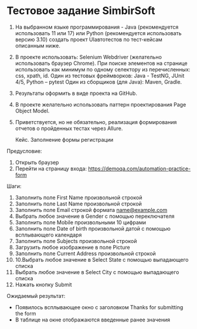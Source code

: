 ﻿# Тестовое задание SimbirSoft
1. На выбранном языке программирования - Java (рекомендуется использовать 11 или 17) или Python (рекомендуется использовать версию 3.10) создать проект UIавтотестов по тест-кейсам описанным ниже.
2. В проекте использовать: Selenium Webdriver (желательно использовать браузер Chrome). При поиске элементов на странице использовать как минимум по одному селектору из перечисленных: css, xpath, id. Один из тестовых фреймворков: Java - TestNG, JUnit 4/5, Python – pytest Один из сборщиков (для Java): Maven, Gradle. 
3. Результаты оформить в виде проекта на GitHub. 
4. В проекте желательно использовать паттерн проектирования Page Object Model. 
5. Приветствуется, но не обязательно, реализация формирования отчетов о пройденных тестах через Allure.


   Кейс. Заполнение формы регистрации

Предусловие: 
1. Открыть браузер
2. Перейти на страницу входа: https://demoqa.com/automation-practice-form 

Шаги:
1. Заполнить поле First Name произвольной строкой
2. Заполнить поле Last Name произвольной строкой 
3. Заполнить поле Email строкой формата name@example.com 
4. Выбрать любое значение в Gender с помощью переключателя
5. Заполнить поле Mobile произвольными 10 цифрами
6. Заполнить поле Date of birth произвольной датой с помощью всплывающего календаря
7. Заполнить поле Subjects произвольной строкой
8. Загрузить любое изображение в поле Picture 
9. Заполнить поле Current Address произвольной строкой
10. 10.Выбрать любое значение в Select State с помощью выпадающего списка 
11. Выбрать любое значение в Select City с помощью выпадающего списка 
12. Нажать кнопку Submit

   Ожидаемый результат: 
- Появилось всплывающее окно с заголовком Thanks for submitting the form 
- В таблице на окне отображаются введенные ранее значения
